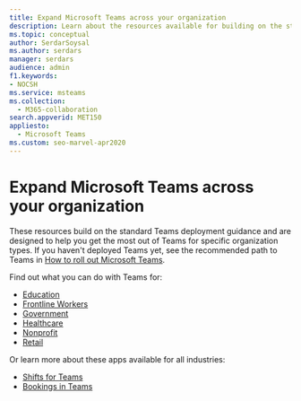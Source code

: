```yaml
---
title: Expand Microsoft Teams across your organization
description: Learn about the resources available for building on the standard Teams deployment to help you get the most out of Teams for specific organization types.
ms.topic: conceptual
author: SerdarSoysal
ms.author: serdars
manager: serdars
audience: admin
f1.keywords:
- NOCSH
ms.service: msteams
ms.collection: 
  - M365-collaboration
search.appverid: MET150
appliesto: 
  - Microsoft Teams
ms.custom: seo-marvel-apr2020
---
```


# Expand Microsoft Teams across your organization

These resources build on the standard Teams deployment guidance and are designed to help you get the most out of Teams for specific organization types. If you haven't deployed Teams yet, see the recommended path to Teams in [How to roll out Microsoft Teams](../deploy-overview.md).

Find out what you can do with Teams for:

- [Education](./teams-for-education-landing-page.md)
- [Frontline Workers](../flw-landing-page.md)
- [Government](./teams-for-government-landing-page.md)
- [Healthcare](./teams-for-healthcare-landing-page.md)
- [Nonprofit](./teams-for-nonprofit-landing-page.md)
- [Retail](./teams-for-retail-landing-page.md)

Or learn more about these apps available for all industries:

- [Shifts for Teams](./shifts-for-teams-landing-page.md)
- [Bookings in Teams](../bookings-app-admin.md)
